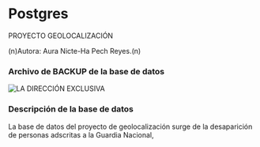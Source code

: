 # Postgres
PROYECTO GEOLOCALIZACIÓN

(n)Autora: Aura Nicte-Ha Pech Reyes.(n)

### Archivo de BACKUP de la base de datos


![LA DIRECCIÓN EXCLUSIVA](https://github.com/Utopiared/Postgres/assets/156848411/a8869aa8-176c-46c9-b10a-47c1c7df63ca)

### Descripción de la base de datos

La base de datos del proyecto de geolocalización surge de la desaparición de personas adscritas a la Guardia Nacional, 